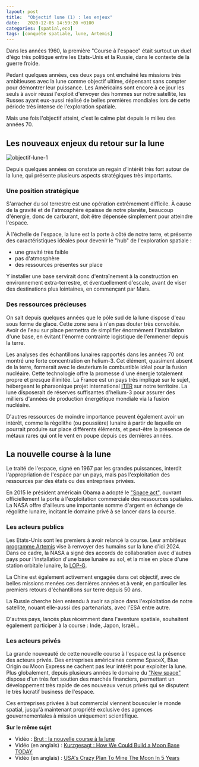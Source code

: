 ```yaml
---
layout: post
title:  "Objectif lune (1) : les enjeux"
date:   2020-12-05 14:59:20 +0100
categories: [spatial,eco]
tags: [conquête spatiale, lune, Artemis]
---
```


Dans les années 1960, la première "Course à l'espace" était surtout un duel d'égo très politique entre les Etats-Unis et la Russie, dans le contexte de la guerre froide.

Pedant quelques années, ces deux pays ont enchaîné les missions très ambitieuses avec la lune comme objectif ultime, dépensant sans compter pour démontrer leur puissance.
Les Américains sont encore à ce jour les seuls à avoir réussi l'exploit d'envoyer des hommes sur notre satellite, les Russes ayant eux-aussi réalisé de belles premières mondiales lors de cette période très intense de l'exploration spatiale.

Mais une fois l'objectif atteint, c'est le calme plat depuis le milieu des années 70.

## Les nouveaux enjeux du retour sur la lune

![objectif-lune-1](/assets/objectif-lune-1.jpg)

Depuis quelques années on constate un regain d'intérêt très fort autour de la lune, qui présente plusieurs aspects stratégiques très importants.

### Une position stratégique

S'arracher du sol terrestre est une opération extrêmement difficile. À cause de la gravité et de l'atmosphère épaisse de notre planète, beaucoup d'énergie, donc de carburant, doit être dépensée simplement pour atteindre l'espace.

À l'échelle de l'espace, la lune est la porte à côté de notre terre, et présente des caractéristiques idéales pour devenir le "hub" de l'exploration spatiale :
* une gravité très faible
* pas d'atmosphère
* des ressources présentes sur place

Y installer une base servirait donc d'entraînement à la construction en environnement extra-terrestre, et éventuellement d'escale, avant de viser des destinations plus lointaines, en commençant par Mars.

### Des ressources précieuses

On sait depuis quelques années que le pôle sud de la lune dispose d'eau sous forme de glace.
Cette zone sera à n'en pas douter très convoitée. Avoir de l'eau sur place permettra de simplifier énormément l'installation d'une base, en évitant l'énorme contrainte logistique de l'emmener depuis la terre.

Les analyses des échantillons lunaires rapportés dans les années 70 ont montré une forte concentration en helium-3.
Cet élément, quasiment absent de la terre, formerait avec le deuterium le combustible idéal pour la fusion nucléaire. Cette technologie offre la promesse d'une énergie totalement propre et presque illimitée.
La France est un pays très impliqué sur le sujet, hébergeant le pharaonique projet international [ITER][iter] sur notre territoire.
La lune disposerait de réserves suffisantes d'helium-3 pour assurer des milliers d'années de production énergétique mondiale via la fusion nucléaire.

D'autres ressources de moindre importance peuvent également avoir un intérêt, comme la régolithe (ou poussière) lunaire à partir de laquelle on pourrait produire sur place différents éléments,
et peut-être la présence de métaux rares qui ont le vent en poupe depuis ces dernières années.

## La nouvelle course à la lune

Le traité de l'espace, signé en 1967 par les grandes puissances, interdit l'appropriation de l'espace par un pays,
mais pas l'exploitation des ressources par des états ou des entreprises privées.

En 2015 le président américain Obama a adopté le ["Space act"][space-act], ouvrant officiellement la porte à l'exploitation commerciale des ressources spatiales.
La NASA offre d'ailleurs une importante somme d'argent en échange de régolithe lunaire, incitant le domaine privé à se lancer dans la course.

### Les acteurs publics

Les Etats-Unis sont les premiers à avoir relancé la course. Leur ambitieux [programme Artemis][artemis] vise à renvoyer des humains sur la lune d'ici 2024.
Dans ce cadre, la NASA a signé des accords de collaboration avec d'autres pays pour l'installation d'une base lunaire au sol, et la mise en place d'une station orbitale lunaire, la [LOP-G][lop-g].

La Chine est également activement engagée dans cet objectif, avec de belles missions menées ces dernières années et à venir, en particulier les premiers retours d'échantillons sur terre depuis 50 ans.

La Russie cherche bien entendu à avoir sa place dans l'exploitation de notre satellite, nouant elle-aussi des partenariats, avec l'ESA entre autre.

D'autres pays, lancés plus récemment dans l'aventure spatiale, souhaitent également participer à la course : Inde, Japon, Israël...

### Les acteurs privés

La grande nouveauté de cette nouvelle course à l'espace est la présence des acteurs privés.
Des entreprises américaines comme SpaceX, Blue Origin ou Moon Express ne cachent pas leur intérêt pour exploiter la lune.
Plus globalement, depuis plusieurs années le domaine du ["New space"][new-space] dispose d'un très fort soutien des marchés financiers, permettant un développement très rapide de ces nouveaux venus privés qui se disputent le très lucratif business de l'espace.

Ces entreprises privées à but commercial viennent bousculer le monde spatial, jusqu'à maintenant propriété exclusive des agences gouvernementales à mission uniquement scientifique.

**Sur le même sujet**
* Vidéo : [Brut : la nouvelle course à la lune](https://www.youtube.com/watch?v=etVG4_o7930)
* Vidéo (en anglais) : [Kurzgesagt : How We Could Build a Moon Base TODAY](https://www.youtube.com/watch?v=NtQkz0aRDe8)
* Vidéo (en anglais) : [USA's Crazy Plan To Mine The Moon In 5 Years](https://youtu.be/fReeZh5B71c)

[iter]: https://fr.wikipedia.org/wiki/ITER
[space-act]: https://fr.wikipedia.org/wiki/SPACE_Act_de_2015
[artemis]: https://fr.wikipedia.org/wiki/Programme_Artemis
[lop-g]: https://fr.wikipedia.org/wiki/Lunar_Orbital_Platform-Gateway
[new-space]: https://fr.wikipedia.org/wiki/NewSpace
